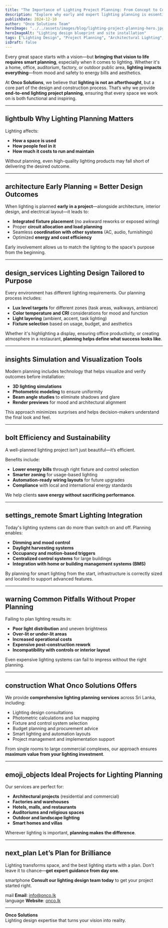 ```yaml
---
title: "The Importance of Lighting Project Planning: From Concept to Completion"
description: "Explore why early and expert lighting planning is essential to achieving performance, aesthetics, and energy efficiency in any lighting project."
publishDate: 2024-12-10
author: "Onco Solutions Team"
heroImage: "../../assets/images/blog/lighting-project-planning-hero.jpg"
heroImageAlt: "Lighting design blueprint and site installation"
tags: ["Lighting Design", "Project Planning", "Architectural Lighting", "Smart Lighting", "Energy Efficiency", "Onco Solutions"]
isDraft: false
---
```


Every great space starts with a vision—but **bringing that vision to life requires smart planning**, especially when it comes to lighting. Whether it's a home, office, auditorium, factory, or outdoor public area, **lighting impacts everything**—from mood and safety to energy bills and aesthetics.

At **Onco Solutions**, we believe that **lighting is not an afterthought**, but a core part of the design and construction process. That’s why we provide **end-to-end lighting project planning**, ensuring that every space we work on is both functional and inspiring.

---

## <span class="material-icons">lightbulb</span> Why Lighting Planning Matters

Lighting affects:

- **How a space is used**
- **How people feel in it**
- **How much it costs to run and maintain**

Without planning, even high-quality lighting products may fall short of delivering the desired outcome.

---

## <span class="material-icons">architecture</span> Early Planning = Better Design Outcomes

When lighting is planned **early in a project**—alongside architecture, interior design, and electrical layout—it leads to:

- **Integrated fixture placement** (no awkward reworks or exposed wiring)  
- Proper **circuit allocation and load planning**  
- Seamless **coordination with other systems** (AC, audio, furnishings)  
- Optimized **energy and cost efficiency**  

Early involvement allows us to match the lighting to the space's purpose from the beginning.

---

## <span class="material-icons">design_services</span> Lighting Design Tailored to Purpose

Every environment has different lighting requirements. Our planning process includes:

- **Lux level targets** for different zones (task areas, walkways, ambiance)  
- **Color temperature and CRI** considerations for mood and function  
- **Light layering** (ambient, accent, task lighting)  
- **Fixture selection** based on usage, budget, and aesthetics  

Whether it's highlighting a display, ensuring office productivity, or creating atmosphere in a restaurant, **planning helps define what success looks like**.

---

## <span class="material-icons">insights</span> Simulation and Visualization Tools

Modern planning includes technology that helps visualize and verify outcomes before installation:

- **3D lighting simulations**  
- **Photometric modeling** to ensure uniformity  
- **Beam angle studies** to eliminate shadows and glare  
- **Render previews** for mood and architectural alignment  

This approach minimizes surprises and helps decision-makers understand the final look and feel.

---

## <span class="material-icons">bolt</span> Efficiency and Sustainability

A well-planned lighting project isn’t just beautiful—it’s efficient.

Benefits include:

- **Lower energy bills** through right fixture and control selection  
- **Smarter zoning** for usage-based lighting  
- **Automation-ready wiring layouts** for future upgrades  
- **Compliance** with local and international energy standards  

We help clients **save energy without sacrificing performance**.

---

## <span class="material-icons">settings_remote</span> Smart Lighting Integration

Today's lighting systems can do more than switch on and off. Planning enables:

- **Dimming and mood control**  
- **Daylight harvesting systems**  
- **Occupancy and motion-based triggers**  
- **Centralized control systems** for large buildings  
- **Integration with home or building management systems (BMS)**  

By planning for smart lighting from the start, infrastructure is correctly sized and located to support advanced features.

---

## <span class="material-icons">warning</span> Common Pitfalls Without Proper Planning

Failing to plan lighting results in:

- **Poor light distribution** and uneven brightness  
- **Over-lit or under-lit areas**  
- **Increased operational costs**  
- **Expensive post-construction rework**  
- **Incompatibility with controls or interior layout**  

Even expensive lighting systems can fail to impress without the right planning.

---

## <span class="material-icons">construction</span> What Onco Solutions Offers

We provide **comprehensive lighting planning services** across Sri Lanka, including:

- Lighting design consultations  
- Photometric calculations and lux mapping  
- Fixture and control system selection  
- Budget planning and procurement advice  
- Smart lighting and automation layouts  
- Project management and implementation support  

From single rooms to large commercial complexes, our approach ensures **maximum value from your lighting investment**.

---

## <span class="material-icons">emoji_objects</span> Ideal Projects for Lighting Planning

Our services are perfect for:

- **Architectural projects** (residential and commercial)  
- **Factories and warehouses**  
- **Hotels, malls, and restaurants**  
- **Auditoriums and religious spaces**  
- **Outdoor and landscape lighting**  
- **Smart homes and villas**  

Wherever lighting is important, **planning makes the difference**.

---

## <span class="material-icons">next_plan</span> Let’s Plan for Brilliance

Lighting transforms space, and the best lighting starts with a plan. Don't leave it to chance—**get expert guidance from day one**.

<span class="material-icons">smartphone</span> **Consult our lighting design team today** to get your project started right.

<span class="material-icons">mail</span> **Email**: info@onco.lk  
<span class="material-icons">language</span> **Website**: [onco.lk](https://onco.lk)

---

**Onco Solutions**  
Lighting design expertise that turns your vision into reality.
